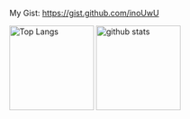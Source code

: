 My Gist: https://gist.github.com/inoUwU
<p align="left"> 
  <img alt="Top Langs" height="150px" src="https://git-hub-readme-stats-clone-sepia.vercel.app/api/top-langs/?username=inoUwU&theme=onedark&count_private=true&show_icons=true&include_all_commits=true" />
  <img alt="github stats" height="150px" src="https://git-hub-readme-stats-clone-sepia.vercel.app/api?username=inoUwU&theme=onedark&count_private=true&show_icons=true&include_all_commits=true" />
</p>
